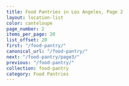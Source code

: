 ```yaml
---
title: Food Pantries in Los Angeles, Page 2
layout: location-list
color: canteloupe
page_number: 2
items_per_page: 20
list_offset: 20
first: "/food-pantry/"
canonical_url: "/food-pantry/"
next: "/food-pantry/page3/"
previous: "/food-pantry/"
collection: food-pantry
category: Food Pantries
---
```


